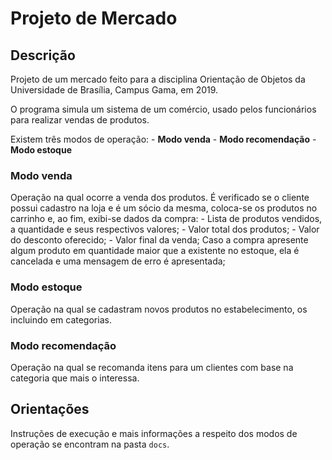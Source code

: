 # Projeto de Mercado

## Descrição

Projeto de um mercado feito para a disciplina Orientação de Objetos da Universidade de Brasília, Campus Gama, em 2019.

O programa simula um sistema de um comércio, usado pelos funcionários para realizar vendas de produtos.

Existem três modos de operação:
    - **Modo venda**
    - **Modo recomendação**
    - **Modo estoque**

### Modo venda
Operação na qual ocorre a venda dos produtos. É verificado se o cliente possui cadastro na loja e é um sócio da mesma, coloca-se os produtos no carrinho e, ao fim, exibi-se dados da compra: 
    - Lista de produtos vendidos, a quantidade e seus respectivos valores;
    - Valor total dos produtos;
    - Valor do desconto oferecido;
    - Valor final da venda;
Caso a compra apresente algum produto em quantidade maior que a existente no estoque, ela é cancelada e uma mensagem de erro é apresentada;

### Modo estoque
Operação na qual se cadastram novos produtos no estabelecimento, os incluindo em categorias.

### Modo recomendação
Operação na qual se recomanda itens para um clientes com base na categoria que mais o interessa. 

## Orientações

Instruções de execução e mais informações a respeito dos modos de operação se encontram na pasta `docs`.
